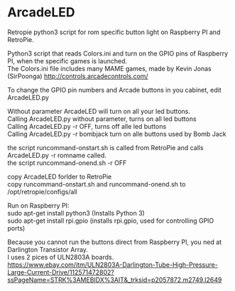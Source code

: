 # ArcadeLED
Retropie python3 script for rom specific button light on Raspberry PI and RetroPie.  

Python3 script that reads Colors.ini and turn on the GPIO pins of Raspberry PI, when the specific games is launched.  
The Colors.ini file includes many MAME games, made by Kevin Jonas (SirPoonga) http://controls.arcadecontrols.com/  

To change the GPIO pin numbers and Arcade buttons in you cabinet, edit ArcadeLED.py  

Without parameter ArcadeLED will turn on all your led buttons.  
Calling ArcadeLED.py without parameter, turns on all led buttons  
Calling ArcadeLED.py -r OFF, turns off alle led buttons  
Calling ArcadeLED.py -r bombjack turn on alle buttons used by Bomb Jack  

the script runcommand-onstart.sh is called from RetroPie and calls ArcadeLED.py -r romname called.  
the script runcommand-onend.sh -r OFF  

copy ArcadeLED forlder to RetroPie  
copy runcommand-onstart.sh and runcommand-onend.sh to /opt/retropie/configs/all  


Run on Raspberry PI:  
sudo apt-get install python3 (Installs Python 3)  
sudo apt-get install rpi.gpio (installs rpi.gpio, used for controlling GPIO ports)  


Because you cannot run the buttons direct from Raspberry PI, you ned at Darlington Transistor Array.  
I uses 2 pices of ULN2803A boards.  
https://www.ebay.com/itm/ULN2803A-Darlington-Tube-High-Pressure-Large-Current-Drive/112571472802?ssPageName=STRK%3AMEBIDX%3AIT&_trksid=p2057872.m2749.l2649  
